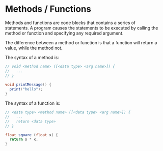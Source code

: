 # Methods / Functions

Methods and functions are code blocks that contains a series of statements. A program causes the statements to be executed by calling the method or function and specifying any required argument.

The difference between a method or function is that a function will return a value, while the method not.

The syntax of a method is:

```C#
// void <method name> ([<data type> <arg name>]) {  
//   ...
// }
  
void printMessage() {  
  print("hello");  
}
```

The syntax of a function is:  

```C#
// <data type> <method name> ([<data type> <arg name>]) {
//   ...
//   return <data type>
// }

float square (float x) {  
  return x * x;  
}
```